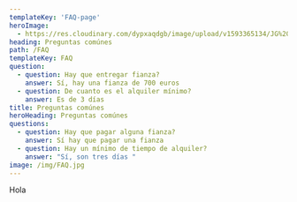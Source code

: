 ```yaml
---
templateKey: 'FAQ-page'
heroImage:
  - https://res.cloudinary.com/dypxaqdgb/image/upload/v1593365134/JG%20Camper/Ocean%20test/F0EEEDB0-F5EE-44FA-AB8C-A669A570EE88_h0vipr.jpg
heading: Preguntas comúnes
path: /FAQ
templateKey: FAQ
question:
  - question: Hay que entregar fianza?
    answer: Sí, hay una fianza de 700 euros
  - question: De cuanto es el alquiler mínimo?
    answer: Es de 3 días
title: Preguntas comúnes
heroHeading: Preguntas comúnes
questions:
  - question: Hay que pagar alguna fianza?
    answer: Sí hay que pagar una fianza
  - question: Hay un mínimo de tiempo de alquiler?
    answer: "Sí, son tres días "
image: /img/FAQ.jpg
---
```

Hola